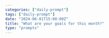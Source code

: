 ```yaml
---
categories: ["daily-prompt"]
tags: ["daily-prompt"]
date: "2024-06-01T15:00:00Z"
title: "What are your goals for this month?"
type: "prompts"
---
```


